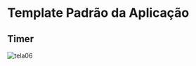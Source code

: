 # Template Padrão da Aplicação

## Timer

![tela06](https://github.com/ICEI-PUC-Minas-PMV-ADS/pmv-ads-2023-2-e4-aplicdistrib-t5-pmv-ads-2023-2-e4-g2-taskit/assets/100412134/94f03a64-a836-4186-9723-5cfc0695730b)
